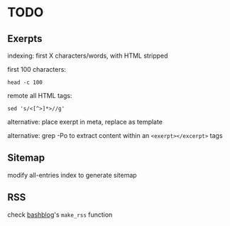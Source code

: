 # TODO

## Exerpts

indexing: first X characters/words, with HTML stripped

first 100 characters:

	head -c 100 

remote all HTML tags:

	sed 's/<[^>]*>//g' 

alternative: place exerpt in meta, replace as template

alternative: grep -Po to extract content within an `<exerpt></excerpt>` tags

## Sitemap

modify all-entries index to generate sitemap

## RSS

check [bashblog](https://github.com/cfenollosa/bashblog)'s `make_rss` function
